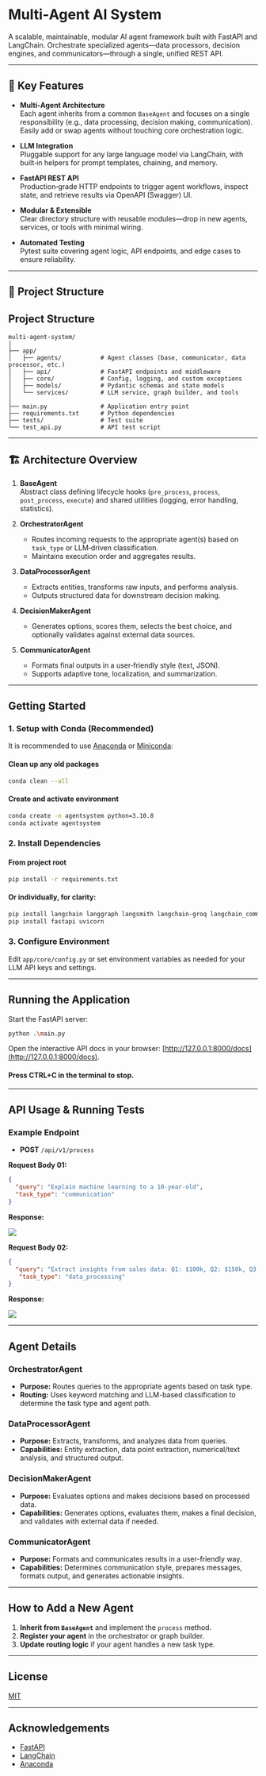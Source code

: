 # Multi‑Agent AI System

A scalable, maintainable, modular AI agent framework built with FastAPI and LangChain. Orchestrate specialized agents—data processors, decision engines, and communicators—through a single, unified REST API.

---

## 🚀 Key Features

- **Multi‑Agent Architecture**  
  Each agent inherits from a common `BaseAgent` and focuses on a single responsibility (e.g., data processing, decision making, communication). Easily add or swap agents without touching core orchestration logic.

- **LLM Integration**  
  Pluggable support for any large language model via LangChain, with built‑in helpers for prompt templates, chaining, and memory.

- **FastAPI REST API**  
  Production‑grade HTTP endpoints to trigger agent workflows, inspect state, and retrieve results via OpenAPI (Swagger) UI.

- **Modular & Extensible**  
  Clear directory structure with reusable modules—drop in new agents, services, or tools with minimal wiring.

- **Automated Testing**  
  Pytest suite covering agent logic, API endpoints, and edge cases to ensure reliability.

---

## 📂 Project Structure



## Project Structure

```
multi-agent-system/
│
├── app/
│   ├── agents/           # Agent classes (base, communicator, data processor, etc.)
│   ├── api/              # FastAPI endpoints and middleware
│   ├── core/             # Config, logging, and custom exceptions
│   ├── models/           # Pydantic schemas and state models
│   └── services/         # LLM service, graph builder, and tools
│
├── main.py               # Application entry point
├── requirements.txt      # Python dependencies
├── tests/                # Test suite
└── test_api.py           # API test script
```

---

## 🏗️ Architecture Overview

1. **BaseAgent**  
   Abstract class defining lifecycle hooks (`pre_process`, `process`, `post_process`, `execute`) and shared utilities (logging, error handling, statistics).

2. **OrchestratorAgent**  
   - Routes incoming requests to the appropriate agent(s) based on `task_type` or LLM‑driven classification.  
   - Maintains execution order and aggregates results.

3. **DataProcessorAgent**  
   - Extracts entities, transforms raw inputs, and performs analysis.  
   - Outputs structured data for downstream decision making.

4. **DecisionMakerAgent**  
   - Generates options, scores them, selects the best choice, and optionally validates against external data sources.

5. **CommunicatorAgent**  
   - Formats final outputs in a user‑friendly style (text, JSON).  
   - Supports adaptive tone, localization, and summarization.

---

## Getting Started

### 1. Setup with Conda (Recommended)
It is recommended to use [Anaconda](https://www.anaconda.com/) or [Miniconda](https://docs.conda.io/en/latest/miniconda.html):

#### Clean up any old packages
```bash
conda clean --all
```
#### Create and activate environment
```bash
conda create -n agentsystem python=3.10.8
conda activate agentsystem
```
### 2. Install Dependencies

#### From project root
```bash
pip install -r requirements.txt
```
#### Or individually, for clarity:
```bash
pip install langchain langgraph langsmith langchain‑groq langchain_community langchain‑tavily
pip install fastapi uvicorn
```

### 3. Configure Environment

Edit `app/core/config.py` or set environment variables as needed for your LLM API keys and settings.

---

## Running the Application

Start the FastAPI server:

```bash
python .\main.py
```

Open the interactive API docs in your browser: [http://127.0.0.1:8000/docs](http://127.0.0.1:8000/docs).

#### Press CTRL+C in the terminal to stop.
---


## API Usage & Running Tests

### Example Endpoint

- **POST** `/api/v1/process`

**Request Body 01:**
```json
{
  "query": "Explain machine learning to a 10-year-old",
  "task_type": "communication"
}
```

**Response:**

<img src="images/img 2.jpg">

**Request Body 02:**
```json
{
  "query": "Extract insights from sales data: Q1: $100k, Q2: $150k, Q3: $120k, Q4: $180k",
   "task_type": "data_processing"
}
```

**Response:**

<img src="images/img 1.jpg">

---

## Agent Details

### OrchestratorAgent

- **Purpose:** Routes queries to the appropriate agents based on task type.
- **Routing:** Uses keyword matching and LLM-based classification to determine the task type and agent path.

### DataProcessorAgent

- **Purpose:** Extracts, transforms, and analyzes data from queries.
- **Capabilities:** Entity extraction, data point extraction, numerical/text analysis, and structured output.

### DecisionMakerAgent

- **Purpose:** Evaluates options and makes decisions based on processed data.
- **Capabilities:** Generates options, evaluates them, makes a final decision, and validates with external data if needed.

### CommunicatorAgent

- **Purpose:** Formats and communicates results in a user-friendly way.
- **Capabilities:** Determines communication style, prepares messages, formats output, and generates actionable insights.

---

## How to Add a New Agent

1. **Inherit from `BaseAgent`** and implement the `process` method.
2. **Register your agent** in the orchestrator or graph builder.
3. **Update routing logic** if your agent handles a new task type.

---

## License

[MIT](LICENSE)

---

## Acknowledgements

- [FastAPI](https://fastapi.tiangolo.com/)
- [LangChain](https://github.com/langchain-ai/langchain)
- [Anaconda](https://www.anaconda.com/)
